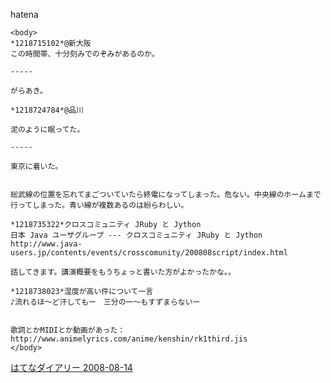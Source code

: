 
hatena

```
<body>
*1218715102*@新大阪
この時間帯、十分刻みでのぞみがあるのか。

-----

がらあき。

*1218724784*@品川

泥のように眠ってた。

-----

東京に着いた。


総武線の位置を忘れてまごついていたら終電になってしまった。危ない。中央線のホームまで行ってしまった。青い線が複数あるのは紛らわしい。

*1218735322*クロスコミュニティ JRuby と Jython
日本 Java ユーザグループ --- クロスコミュニティ JRuby と Jython
http://www.java-users.jp/contents/events/crosscomunity/200808script/index.html

話してきます。講演概要をもうちょっと書いた方がよかったかな。。

*1218738023*湿度が高い件について一言
♪流れるほ～ど汗してもー　三分の一～もすずまらないー


歌詞とかMIDIとか動画があった： http://www.animelyrics.com/anime/kenshin/rk1third.jis
</body>
```


[はてなダイアリー 2008-08-14](https://nishiohirokazu.hatenadiary.org/archive/2008/08/14)